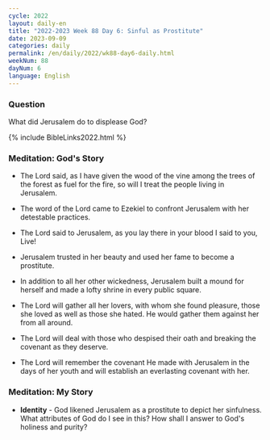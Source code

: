 ```yaml
---
cycle: 2022
layout: daily-en
title: "2022-2023 Week 88 Day 6: Sinful as Prostitute"
date: 2023-09-09
categories: daily
permalink: /en/daily/2022/wk88-day6-daily.html
weekNum: 88
dayNum: 6
language: English
---
```


### Question     
What did Jerusalem do to displease God?

{% include BibleLinks2022.html %}

### Meditation: God's Story   
+ The Lord said, as I have given the wood of the vine among the trees of the forest as fuel for the fire, so will I treat the people living in Jerusalem. 

+ The word of the Lord came to Ezekiel to confront Jerusalem with her detestable practices. 

+ The Lord said to Jerusalem, as you lay there in your blood I said to you, Live! 

+ Jerusalem trusted in her beauty and used her fame to become a prostitute. 

+ In addition to all her other wickedness, Jerusalem built a mound for herself and made a lofty shrine in every public square. 

+ The Lord will gather all her lovers, with whom she found pleasure, those she loved as well as those she hated. He would gather them against her from all around. 

+ The Lord will deal with those who despised their oath and breaking the covenant as they deserve. 

+ The Lord will remember the covenant He made with Jerusalem in the days of her youth and will establish an everlasting covenant with her. 

### Meditation: My Story   
+ **Identity** - God likened Jerusalem as a prostitute to depict her sinfulness. What attributes of God do I see in this? How shall I answer to God's holiness and purity? 
